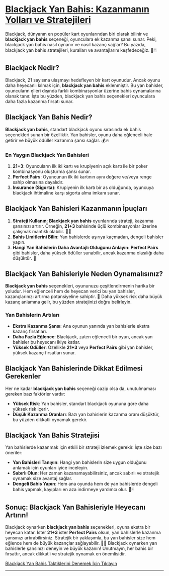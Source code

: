 # [Blackjack Yan Bahis: Kazanmanın Yolları ve Stratejileri](https://casinotr.link/gWCRZ4)

Blackjack, dünyanın en popüler kart oyunlarından biri olarak bilinir ve **blackjack yan bahis** seçeneği, oyunculara ek kazanma şansı sunar. Peki, blackjack yan bahis nasıl oynanır ve nasıl kazanç sağlar? Bu yazıda, blackjack yan bahis stratejileri, kuralları ve avantajlarını keşfedeceğiz. 🎰🃏

## Blackjack Nedir?

Blackjack, 21 sayısına ulaşmayı hedefleyen bir kart oyunudur. Ancak oyunu daha heyecanlı kılmak için, **blackjack yan bahis** eklenmiştir. Bu yan bahisler, oyuncuların elleri dışında farklı kombinasyonlar üzerine bahis oynamalarına olanak tanır. İşte bu yüzden, blackjack yan bahis seçenekleri oyunculara daha fazla kazanma fırsatı sunar.

## Blackjack Yan Bahis Nedir?

**Blackjack yan bahis**, standart blackjack oyunu sırasında ek bahis seçenekleri sunan bir özelliktir. Yan bahisler, oyunu daha eğlenceli hale getirir ve büyük ödüller kazanma şansı sağlar. 💰🔥

### En Yaygın Blackjack Yan Bahisleri

1. **21+3**: Oyuncuların ilk iki kartı ve krupiyenin açık kartı ile bir poker kombinasyonu oluşturma şansı sunar.
2. **Perfect Pairs**: Oyuncunun ilk iki kartının aynı değere ve/veya renge sahip olmasına dayalıdır.
3. **Insurance (Sigorta)**: Krupiyenin ilk kartı bir as olduğunda, oyuncuya blackjack ihtimaline karşı sigorta alma imkanı sunar.

## Blackjack Yan Bahisleri Kazanmanın İpuçları

1. **Strateji Kullanın**: **Blackjack yan bahis** oyunlarında strateji, kazanma şansınızı artırır. Örneğin, **21+3** bahisinde üçlü kombinasyonlar üzerine çalışmak mantıklı olabilir. 🔄💡
2. **Bahis Limitlerini Bilin**: Yan bahislerde aşırıya kaçmadan, dengeli bahisler yapın.
3. **Hangi Yan Bahislerin Daha Avantajlı Olduğunu Anlayın**: **Perfect Pairs** gibi bahisler, daha yüksek ödüller sunabilir, ancak kazanma olasılığı daha düşüktür. 🎲

## Blackjack Yan Bahisleriyle Neden Oynamalısınız?

**Blackjack yan bahis** seçenekleri, oyununuzu çeşitlendirmenin harika bir yoludur. Hem eğlenceli hem de heyecan verici bu yan bahisler, kazançlarınızı artırma potansiyeline sahiptir. 🎉 Daha yüksek risk daha büyük kazanç anlamına gelir, bu yüzden stratejinizi doğru belirleyin.

### Yan Bahislerin Artıları

- **Ekstra Kazanma Şansı**: Ana oyunun yanında yan bahislerle ekstra kazanç fırsatları.
- **Daha Fazla Eğlence**: Blackjack, zaten eğlenceli bir oyun, ancak yan bahisler bu heyecanı ikiye katlar.
- **Yüksek Ödüller**: Özellikle **21+3** veya **Perfect Pairs** gibi yan bahisler, yüksek kazanç fırsatları sunar.

## Blackjack Yan Bahislerinde Dikkat Edilmesi Gerekenler

Her ne kadar **blackjack yan bahis** seçeneği cazip olsa da, unutulmaması gereken bazı faktörler vardır:

- **Yüksek Risk**: Yan bahisler, standart blackjack oyununa göre daha yüksek risk içerir.
- **Düşük Kazanma Oranları**: Bazı yan bahislerin kazanma oranı düşüktür, bu yüzden dikkatli oynamak gerekir.
  
## Blackjack Yan Bahis Stratejisi

Yan bahislerde kazanmak için etkili bir strateji izlemek gerekir. İşte size bazı öneriler:

- **Yan Bahisleri Tanıyın**: Hangi yan bahislerin size uygun olduğunu anlamak için oyunları iyice inceleyin.
- **Sabırlı Olun**: Her zaman kazanamayabilirsiniz, ancak sabırlı ve stratejik oynamak size avantaj sağlar.
- **Dengeli Bahis Yapın**: Hem ana oyunda hem de yan bahislerde dengeli bahis yapmak, kayıpları en aza indirmeye yardımcı olur. 🔄🃏

## Sonuç: Blackjack Yan Bahisleriyle Heyecanı Artırın!

Blackjack oynarken **blackjack yan bahis** seçenekleri, oyuna ekstra bir heyecan katar. İster **21+3** ister **Perfect Pairs** olsun, yan bahislerle kazanma şansınızı artırabilirsiniz. Stratejik bir yaklaşımla, bu yan bahisler size hem eğlence hem de büyük kazançlar sağlayabilir. 🎰💸 Blackjack oynarken yan bahislerle şansınızı deneyin ve büyük kazanın! Unutmayın, her bahis bir fırsattır, ancak dikkatli ve stratejik oynamak en önemlisidir.

[Blackjack Yan Bahis Taktiklerini Denemek İçin Tıklayın](https://casinotr.link/gWCRZ4)

---

